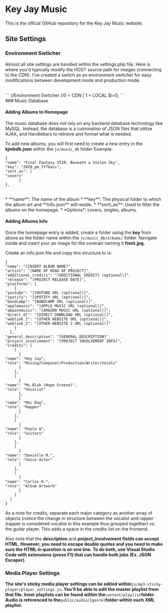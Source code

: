 # Key Jay Music

This is the offical GitHub repository for the Key Jay Music website.
<br>
## Site Settings

### Environment Swticher

Almost all site settings are handled within the settings.php file.
Here is where you'd typically modify the HOST source path for images (connecting to the CDN). I've created a switch as an environment switcher for easy modifications between development mode and production mode.

<br>
```
//Environment Switcher
//0 = CDN | 1 = LOCAL
$i=0;
```
<br>
### Music Database

#### Adding Albums to Homepage

The music database does not rely on any backend database technology like MySQL. Instead, the database is a culmination of JSON files that utilize AJAX, and Handlebars to retrieve and format what is needed.

To add new albums, you will first need to create a new entry in the **kjmbdb.json** within the `js/music_db` folder
Example:
<br>
```
{
"name": "Final Fantasy VIIR: Beneath a Stolen Sky",
"key": "2020_pm_ff7bass",
"sort_as": [
"covers"
      ]
},
```
<br>
* **name**: The name of the album
* **key**: The physical folder to which the album art and **info.json** will reside.
* **sort\_as**: Used to filter the albums on the homepage.
    * *Options*: covers, singles, albums.

#### Adding Albums Info

Once the homepage entry is added, create a folder using the **key** from above as the folder name within the `js/music_db/albums/` folder. Navigate inside and insert your an image for the coverart naming it **front.jpg.**

Create an info.json file and copy this structure to is:
<br>
```
{
"name": "[INSERT ALBUM NAME]",
"artist": "[NAME OF HEAD OF PROJECT]",
"additional_credits": "[ADDITIONAL CREDITS (optional)]",
"release": "[PROJECT RELEASE DATE]",
"platforms": [
    {
"youtube": "[YOUTUBE URL (optional)]",
"spotify": "[SPOTIFY URL (optional)]",
"bandcamp": "[BANDCAMP URL (optional)]",
"applemusic": "[APPLE MUSIC URL (optional)]",
"amazonmusic": "[AMAZON MUSIC URL (optional)]",
"direct_dl": "[DIRECT DOWNLOAD URL (optional)]",
"weblink_1": "[OTHER WEBSITE URL (optional)]",
"weblink_2": "[OTHER WEBSITE 2 URL (optional)]"
    }
  ],
"general_description": "[GENERAL DESCRIPTION]",
"project_involvement": "[PROJECT INVOLVEMENT INFO]",
"credits": [
    [
      {
"name": "Key Jay",
"role": "Mixing/Composer/Production/Writer/Vocals"
      }
    ],
    [
      {
"name": "Ms.Blak (Hope Greene)",
"role": "Vocalist"
      },
      {
"name": "Mac Dog",
"role": "Rapper"
      }
    ],
    [
      {
"name": "Paolo A",
"role": "Guitars"
      }
    ],
    [
      {
"name": "Danielle M.",
"role": "Voice Actor"
      }
    ],
    [
      {
"name": "Carlos H.",
"role": "Album Artwork"
      }
    ]
  ]
}
```

As a note for credits, separate each major category as another array of objects (notice the change in structure between the vocalist and rapper (rapper is considered vocalist in this example thus grouped together) vs. the guitar player. This adds a space in the credits list on the frontend.

Also note that the **description** and **project\_involvement fields can accept HTML. However, you need to escape double quotes and you need to make sure the HTML in question is on one line. To do both, use Visual Studio Code with extensions (press F1) that can handle both jobs (Ex. JSON Escaper).**
<br>
### **Media Player Settings**

**The site's sticky media player settings can be edited within**`js/mp3-sticky-player/player_settings.js`**. You'll be able to edit the master playlist from that file. Inner playlists can be found within the**`content/playlist`**folder. Audio is referenced to the**`public/audio/[genre]`**folder within each XML playlist.**
